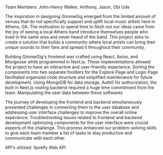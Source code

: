 Team Members: John-Henry Walker, Anthony, Jason, Obi Ude

The inspiration in designing GimmeGig emerged from the limited amount of venues that do not specifically support and uplift local music artists here in Athens, GA. The motivation to spend time to flesh out our ideas came from the joy of seeing a local Athens band introduce themselves people who lived in the same area and never heard of the band. This project aims to create a solution that builds a community where local artists can bring their unique sounds to their fans and spread it throughout their community. 

Building GimmeGig's frontend was crafted using React, Axios, and Mongoose while programmed in Next.js. These implementations allowed the project to have an interactive and user-friendly experience. Sorting the components into two separate foolders for the Explore Page and Login Page facilitated organized code structure and simplified maintenance for future development. Using MongoDB for data storage, Auth0 for authorization, the built in Next.js routing backend required a huge time commitment from the team. Manipulating the user data between these softwares  

The journey of developing the frontend and backend simultaneously presented challenges in connecting them to the user database and addressing user interface challenges to improve the overall online experience. Troubleshooting issues related to frontend and backend development optimizing components for the user interface were crucial aspects of the challenge. This process enhanced our problem-solving skills to give each team member a list of tasks to stay productive and communicate with each other. 

API's utilized:
Spotify Web API
